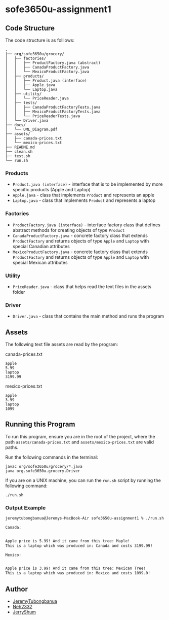 # sofe3650u-assignment1

## Code Structure

The code structure is as folllows:

```
.
├── org/sofe3650u/grocery/
│   ├── factories/
│   │   ├── ProductFactory.java (abstract)
│   │   ├── CanadaProductFactory.java
│   │   └── MexicoProductFactory.java
│   ├── products/
│   │   ├── Product.java (interface)
│   │   ├── Apple.java
│   │   └── Laptop.java
│   ├── utility/
│   │   └── PriceReader.java
│   ├── tests/
│   │   ├── CanadaProductFactoryTests.java
│   │   ├── MexicoProductFactoryTests.java
│   │   └── PriceReaderTests.java
│   └── Driver.java
├── docs/
│   └── UML_Diagram.pdf
├── assets/
│   ├── canada-prices.txt
│   └── mexico-prices.txt
├── README.md
├── clean.sh
├── test.sh
└── run.sh
```

### Products

- `Product.java (interface)` - interface that is to be implemented by more specific products (Apple and Laptop)
- `Apple.java` - class that implements `Product` and represents an apple
- `Laptop.java` - class that implements `Product` and represents a laptop

### Factories

- `ProductFactory.java (interface)` - interface factory class that defines abstract methods for creating objects of type `Product`
- `CanadaProductFactory.java` - concrete factory class that extends `ProductFactory` and returns objects of type `Apple` and `Laptop` with special Canadian attributes
- `MexicoProductFactory.java` - concrete factory class that extends `ProductFactory` and returns objects of type `Apple` and `Laptop` with special Mexican attributes

### Utility

- `PriceReader.java` - class that helps read the text files in the assets folder

### Driver

- `Driver.java` - class that contains the main method and runs the program

## Assets

The following text file assets are read by the program:

canada-prices.txt

```
apple
5.99
laptop
3199.99
```

mexico-prices.txt

```
apple
3.99
laptop
1099
```

## Running this Program

To run this program, ensure you are in the root of the project, where the path `assets/canada-prices.txt` and `assets/mexico-prices.txt` are valid paths.

Run the following commands in the terminal:

```
javac org/sofe3650u/grocery/*.java
java org.sofe3650u.grocery.Driver
```

If you are on a UNIX machine, you can run the `run.sh` script by running the following command:

```
./run.sh
```

### Output Example

```sh
jeremytubongbanua@Jeremys-MacBook-Air sofe3650u-assignment1 % ./run.sh

Canada:


Apple price is 5.99! And it came from this tree: Maple!
This is a laptop which was produced in: Canada and costs 3199.99!

Mexico:


Apple price is 3.99! And it came from this tree: Mexican Tree!
This is a laptop which was produced in: Mexico and costs 1099.0!
```

## Author

- [JeremyTubongbanua](github.com/JeremyTubongbanua)
- [Neh2332](github.com/Neh2332)
- [JerryShum](github.com/JerryShum)
